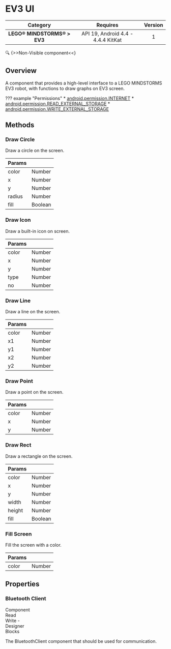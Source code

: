 # EV3 UI

| Category | Requires | Version |
|:--------:|:-------:|:--------:|
|**LEGO® MINDSTORMS® > EV3**|<span class="chip chip-any">API 19, Android 4.4 - 4.4.4 KitKat</span>|<span class="chip chip-number">1</span>|

:mag: {>>Non-Visible component<<}

## Overview

A component that provides a high-level interface to a LEGO MINDSTORMS EV3 robot, with functions to draw graphs on EV3 screen.

??? example "Permissions"
    * [android.permission.INTERNET](https://developer.android.com/reference/android/Manifest.permission.html#INTERNET)
    * [android.permission.READ_EXTERNAL_STORAGE](https://developer.android.com/reference/android/Manifest.permission.html#READ_EXTERNAL_STORAGE)
    * [android.permission.WRITE_EXTERNAL_STORAGE](https://developer.android.com/reference/android/Manifest.permission.html#WRITE_EXTERNAL_STORAGE)

## Methods

### Draw Circle

Draw a circle on the screen.

<div class="block" ai2-block="method" not-rendered="true" value="%7B%22componentName%22:%20%22EV3%20UI%22,%20%22name%22:%20%22Draw%20Circle%22,%20%22output%22:%20false,%20%22param%22:%20%5B%22color%22,%20%22x%22,%20%22y%22,%20%22radius%22,%20%22fill%22%5D%7D"></div>

| Params | []() |
|--------|------|
|color|<span class="chip chip-number">Number</span>|
|x|<span class="chip chip-number">Number</span>|
|y|<span class="chip chip-number">Number</span>|
|radius|<span class="chip chip-number">Number</span>|
|fill|<span class="chip chip-boolean">Boolean</span>|

### Draw Icon

Draw a built-in icon on screen.

<div class="block" ai2-block="method" not-rendered="true" value="%7B%22componentName%22:%20%22EV3%20UI%22,%20%22name%22:%20%22Draw%20Icon%22,%20%22output%22:%20false,%20%22param%22:%20%5B%22color%22,%20%22x%22,%20%22y%22,%20%22type%22,%20%22no%22%5D%7D"></div>

| Params | []() |
|--------|------|
|color|<span class="chip chip-number">Number</span>|
|x|<span class="chip chip-number">Number</span>|
|y|<span class="chip chip-number">Number</span>|
|type|<span class="chip chip-number">Number</span>|
|no|<span class="chip chip-number">Number</span>|

### Draw Line

Draw a line on the screen.

<div class="block" ai2-block="method" not-rendered="true" value="%7B%22componentName%22:%20%22EV3%20UI%22,%20%22name%22:%20%22Draw%20Line%22,%20%22output%22:%20false,%20%22param%22:%20%5B%22color%22,%20%22x1%22,%20%22y1%22,%20%22x2%22,%20%22y2%22%5D%7D"></div>

| Params | []() |
|--------|------|
|color|<span class="chip chip-number">Number</span>|
|x1|<span class="chip chip-number">Number</span>|
|y1|<span class="chip chip-number">Number</span>|
|x2|<span class="chip chip-number">Number</span>|
|y2|<span class="chip chip-number">Number</span>|

### Draw Point

Draw a point on the screen.

<div class="block" ai2-block="method" not-rendered="true" value="%7B%22componentName%22:%20%22EV3%20UI%22,%20%22name%22:%20%22Draw%20Point%22,%20%22output%22:%20false,%20%22param%22:%20%5B%22color%22,%20%22x%22,%20%22y%22%5D%7D"></div>

| Params | []() |
|--------|------|
|color|<span class="chip chip-number">Number</span>|
|x|<span class="chip chip-number">Number</span>|
|y|<span class="chip chip-number">Number</span>|

### Draw Rect

Draw a rectangle on the screen.

<div class="block" ai2-block="method" not-rendered="true" value="%7B%22componentName%22:%20%22EV3%20UI%22,%20%22name%22:%20%22Draw%20Rect%22,%20%22output%22:%20false,%20%22param%22:%20%5B%22color%22,%20%22x%22,%20%22y%22,%20%22width%22,%20%22height%22,%20%22fill%22%5D%7D"></div>

| Params | []() |
|--------|------|
|color|<span class="chip chip-number">Number</span>|
|x|<span class="chip chip-number">Number</span>|
|y|<span class="chip chip-number">Number</span>|
|width|<span class="chip chip-number">Number</span>|
|height|<span class="chip chip-number">Number</span>|
|fill|<span class="chip chip-boolean">Boolean</span>|

### Fill Screen

Fill the screen with a color.

<div class="block" ai2-block="method" not-rendered="true" value="%7B%22componentName%22:%20%22EV3%20UI%22,%20%22name%22:%20%22Fill%20Screen%22,%20%22output%22:%20false,%20%22param%22:%20%5B%22color%22%5D%7D"></div>

| Params | []() |
|--------|------|
|color|<span class="chip chip-number">Number</span>|

## Properties

### Bluetooth Client

<span style="user-select: none; white-space:pre-wrap;"><span class="chip chip-component">Component</span>          <span class="chip chip-rw">Read</span> <span class="chip chip-rw">Write</span> - <span class="chip chip-bd">Designer</span> <span class="chip chip-bd">Blocks</span>&#32;</span>

The BluetoothClient component that should be used for communication.

<div class="block" ai2-block="property" not-rendered="true" value="%7B%22componentName%22:%20%22EV3%20UI%22,%20%22name%22:%20%22Bluetooth%20Client%22,%20%22getter%22:%20true%7D"></div>
<div class="block" ai2-block="property" not-rendered="true" value="%7B%22componentName%22:%20%22EV3%20UI%22,%20%22name%22:%20%22Bluetooth%20Client%22,%20%22getter%22:%20false%7D"></div>

